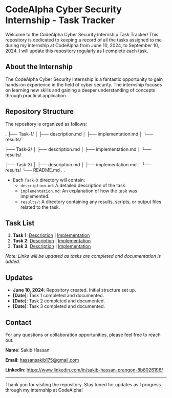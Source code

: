 # CodeAlpha Cyber Security Internship - Task Tracker

Welcome to the CodeAlpha Cyber Security Internship Task Tracker! This repository is dedicated to keeping a record of all the tasks assigned to me during my internship at CodeAlpha from June 10, 2024, to September 10, 2024. I will update this repository regularly as I complete each task.

## About the Internship

The CodeAlpha Cyber Security Internship is a fantastic opportunity to gain hands-on experience in the field of cyber security. The internship focuses on learning new skills and gaining a deeper understanding of concepts through practical application.

## Repository Structure

The repository is organized as follows:

.
├── Task-1/
│ ├── description.md
│ ├── implementation.md
│ └── results/

├── Task-2/
│ ├── description.md
│ ├── implementation.md
│ └── results/

├── Task-3/
│ ├── description.md
│ ├── implementation.md
│ └── results/
└── README.md
.
.


- Each `Task-X` directory will contain:
  - `description.md`: A detailed description of the task.
  - `implementation.md`: An explanation of how the task was implemented.
  - `results/`: A directory containing any results, scripts, or output files related to the task.

## Task List

1. **Task 1**: [Description](Task-1/description.md) | [Implementation](Task-1/implementation.md)
2. **Task 2**: [Description](Task-2/description.md) | [Implementation](Task-2/implementation.md)
3. **Task 3**: [Description](Task-3/description.md) | [Implementation](Task-3/implementation.md)

*Note: Links will be updated as tasks are completed and documentation is added.*

## Updates

- **June 10, 2024**: Repository created. Initial structure set up.
- **[Date]**: Task 1 completed and documented.
- **[Date]**: Task 2 completed and documented.
- **[Date]**: Task 3 completed and documented.

## Contact

For any questions or collaboration opportunities, please feel free to reach out.

**Name**: Sakib Hassan

**Email**: hassansakib175@gmail.com 

**LinkedIn**: https://www.linkedin.com/in/sakib-hassan-prangon-8b8026196/

---

Thank you for visiting the repository. Stay tuned for updates as I progress through my internship at CodeAlpha!



